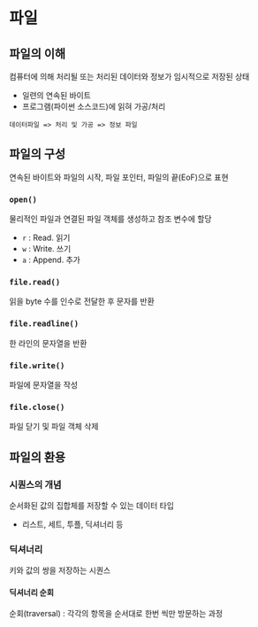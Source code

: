 # 파일

## 파일의 이해

컴퓨터에 의해 처리될 또는 처리된 데이터와 정보가 임시적으로 저장된 상태

* 일련의 연속된 바이트
* 프로그램(파이썬 소스코드)에 읽혀 가공/처리

`데이터파일 => 처리 및 가공 => 정보 파일`

## 파일의 구성

연속된 바이트와 파일의 시작, 파일 포인터, 파일의 끝(EoF)으로 표현

### `open()`

물리적인 파일과 연결된 파일 객체를 생성하고 참조 변수에 할당

* `r` : Read. 읽기
* `w` : Write. 쓰기
* `a` : Append. 추가

### `file.read()`

읽을 byte 수를 인수로 전달한 후 문자를 반환

### `file.readline()`

한 라인의 문자열을 반환

### `file.write()`

파일에 문자열을 작성 

### `file.close()`

파일 닫기 및 파일 객체 삭제

## 파일의 환용

### 시퀀스의 개념

순서화된 값의 집합체를 저장할 수 있는 데이터 타입
* 리스트, 세트, 투플, 딕셔너리 등

### 딕셔너리

키와 값의 쌍을 저장하는 시퀀스

#### 딕셔너리 순회

순회(traversal) : 각각의 항목을 순서대로 한번 씩만 방문하는 과정



